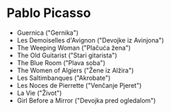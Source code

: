 # Pablo Picasso
- Guernica ("Gernika")
- Les Demoiselles d'Avignon ("Devojke iz Avinjona")
- The Weeping Woman ("Plačuća žena")
- The Old Guitarist ("Stari gitarista")
- The Blue Room ("Plava soba")
- The Women of Algiers ("Žene iz Alžira")
- Les Saltimbanques ("Akrobate")
- Les Noces de Pierrette ("Venčanje Pjeret")
- La Vie ("Život")
- Girl Before a Mirror ("Devojka pred ogledalom")